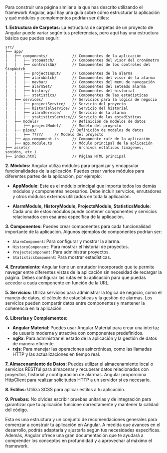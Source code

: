 Para construir una página similar a la que has descrito utilizando el framework Angular, aquí hay una guía sobre cómo estructurar la aplicación y qué módulos y complementos podrían ser útiles:

**1. Estructura de Carpetas:**
   La estructura de carpetas de un proyecto de Angular puede variar según tus preferencias, pero aquí hay una estructura básica que puedes seguir:

   ```
   src/
   ├── app/
   |   ├── components/           // Componentes de la aplicación
   |   |   ├── stopWatch/        // Componentes del visor del cronómetro
   |   |   ├── controlsSW/       // Componentes de los controles del StopWatch
   |   |   ├── projectInput/     // Componentes de la alarma
   |   |   ├── alarmWatch/       // Componentes del visor de la alarma
   |   |   ├── navbar/           // Componentes del menu de navegación
   |   |   ├── alarmSet/         // Componentes del seteado alarma
   |   |   ├── history/          // Componentes del historial
   |   |   ├── statistics/       // Componentes de las estadísticas
   |   ├── services/             // Servicios para la lógica de negocio
   |   |   ├── projectService/   // Servicio del proyecto
   |   |   ├── historialService/ // Servicio del historial
   |   |   ├── alarmService/     // Servicio de la alarma
   |   |   ├── statisticsService/// Servicio de las estadísticas
   |   ├── models/               // Definición de modelos de datos
   |   |   ├── projectModel/     // Modelo del proyecto
   |   ├── pipes/               // Definición de modelos de datos
   |   |   ├── ????/     // Modelo del proyecto
   |   ├── app.component.ts      // Componente raíz de la aplicación
   |   ├── app.module.ts         // Módulo principal de la aplicación
   ├── assets/                   // Archivos estáticos (imágenes, sonidos, etc.)
   ├── index.html                // Página HTML principal
   ```

**2. Módulos:**
   Angular utiliza módulos para organizar y encapsular funcionalidades de la aplicación. Puedes crear varios módulos para diferentes partes de la aplicación, por ejemplo:

   - **AppModule**: Este es el módulo principal que importa todos los demás módulos y componentes necesarios. Debe incluir servicios, enrutadores y otros módulos externos utilizados en toda la aplicación.

   - **AlarmModule, HistoryModule, ProjectsModule, StatisticsModule**: Cada uno de estos módulos puede contener componentes y servicios relacionados con esa área específica de la aplicación.

**3. Componentes:**
   Puedes crear componentes para cada funcionalidad importante de la aplicación. Algunos ejemplos de componentes podrían ser:

   - `AlarmComponent`: Para configurar y mostrar la alarma.
   - `HistoryComponent`: Para mostrar el historial de proyectos.
   - `ProjectsComponent`: Para administrar proyectos.
   - `StatisticsComponent`: Para mostrar estadísticas.

**4. Enrutamiento:**
   Angular tiene un enrutador incorporado que te permite navegar entre diferentes vistas de la aplicación sin necesidad de recargar la página. Debes configurar las rutas en tu aplicación para que puedas acceder a cada componente en función de la URL.

**5. Servicios:**
   Utiliza servicios para administrar la lógica de negocio, como el manejo de datos, el cálculo de estadísticas y la gestión de alarmas. Los servicios pueden compartir datos entre componentes y mantener la coherencia en la aplicación.

**6. Librerías y Complementos:**
   - **Angular Material**: Puedes usar Angular Material para crear una interfaz de usuario moderna y atractiva con componentes predefinidos.
   - **ngRx**: Para administrar el estado de la aplicación y la gestión de datos de manera eficiente.
   - **rxjs**: Para manejar las operaciones asincrónicas, como las llamadas HTTP y las actualizaciones en tiempo real.

**7. Almacenamiento de Datos:**
   Puedes utilizar el almacenamiento local o servicios RESTful para almacenar y recuperar datos relacionados con proyectos, historial y configuración de alarmas. Angular proporciona HttpClient para realizar solicitudes HTTP a un servidor si es necesario.

**8. Estilos:**
   Utiliza SCSS para aplicar estilos a tu aplicación. 

**9. Pruebas:**
   No olvides escribir pruebas unitarias y de integración para garantizar que tu aplicación funcione correctamente y mantener la calidad del código.

Esta es una estructura y un conjunto de recomendaciones generales para comenzar a construir tu aplicación en Angular. A medida que avances en el desarrollo, podrás adaptarla y ajustarla según tus necesidades específicas. Además, Angular ofrece una gran documentación que te ayudará a comprender los conceptos en profundidad y a aprovechar al máximo el framework.